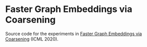 # Faster Graph Embeddings via Coarsening

Source code for the experiments in
[Faster Graph Embeddings via Coarsening](https://arxiv.org/abs/2007.02817)
(ICML 2020).
